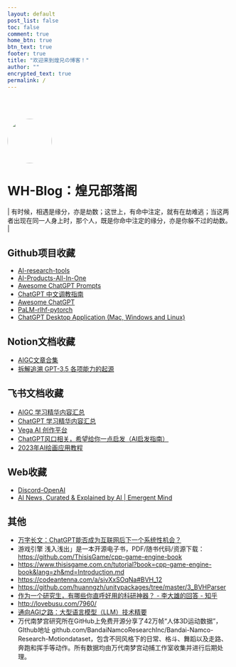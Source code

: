 ```yaml
---
layout: default
post_list: false
toc: false
comment: true
home_btn: true
btn_text: true
footer: true
title: "欢迎来到煌兄の博客！"
author: ""
encrypted_text: true
permalink: /
---
```


<!-- ![](https://www.whing.cn/research/I.jpg) -->

<img style="border-radius: 50%; height: 100px; width: 100px; position: relative; margin-top: 50px; text-align: center;" src="https://www.whing.cn/research/I.jpg">



# WH-Blog：煌兄部落阁
| 有时候，相遇是缘分，亦是劫数；这世上，有命中注定，就有在劫难逃；当这两者出现在同一人身上时，那个人，既是你命中注定的缘分，亦是你躲不过的劫数。 | 



## Github项目收藏

- [AI-research-tools](https://github.com/bighuang624/AI-research-tools)
- [AI-Products-All-In-One](https://github.com/TheExplainthis/AI-Products-All-In-One)
- [Awesome ChatGPT Prompts](https://github.com/f/awesome-chatgpt-prompts)
- [ChatGPT 中文调教指南](https://github.com/PlexPt/awesome-chatgpt-prompts-zh)
- [Awesome ChatGPT](https://github.com/humanloop/awesome-chatgpt)
- [PaLM-rlhf-pytorch](https://github.com/lucidrains/PaLM-rlhf-pytorch)
- [ChatGPT Desktop Application (Mac, Windows and Linux)](https://github.com/lencx/ChatGPT)

## Notion文档收藏
- [AIGC文章合集](https://laced-stem-b75.notion.site/AIGC-7c978a104d7441928fa446c8e60ddae6)
- [拆解追溯 GPT-3.5 各项能力的起源](https://yaofu.notion.site/GPT-3-5-360081d91ec245f29029d37b54573756)

## 飞书文档收藏
- [AIGC 学习精华内容汇总](https://nujuo8y1qx.feishu.cn/docx/RleadAwrAo4O1FxhuoGcDV86nBe)
- [ChatGPT 学习精华内容汇总](https://nujuo8y1qx.feishu.cn/docx/AdqEdlT52oBiawx6Vv2cc89DnLb)
- [Vega AI 创作平台](https://hf514kmkak.feishu.cn/docx/T0Dldi73eo4NHNxvEs9cqh0Pngf)
- [ChatGPT风口相关，希望给你一点启发（AI启发指南）](https://bw54wz1lzj.feishu.cn/wiki/wikcnmOsRhabP0oP8AXvlnIBHPb)
- [2023年AI绘画应用教程](https://bw54wz1lzj.feishu.cn/wiki/wikcnv2WQe8zyammt5Bg7dTii0f)

## Web收藏
- [Discord-OpenAI](https://discord.com/invite/openai)
- [AI News, Curated & Explained by AI | Emergent Mind](https://www.emergentmind.com/)

## 其他
- [万字长文：ChatGPT能否成为互联网后下一个系统性机会？](https://mp.weixin.qq.com/s/7mmcbAPZqYqnOH4d4g7CGw)
- 游戏引擎 浅入浅出」是一本开源电子书，PDF/随书代码/资源下载： https://github.com/ThisisGame/cpp-game-engine-book
- https://www.thisisgame.com.cn/tutorial?book=cpp-game-engine-book&lang=zh&md=Introduction.md
- https://codeantenna.com/a/sivXxSOqNa#BVH_12
- https://github.com/huanngzh/unitypackages/tree/master/3_BVHParser
- [作为一个研究生，有哪些你直呼好用的科研神器？ - 李大雄的回答 - 知乎](https://www.zhihu.com/question/484596211/answer/2436872231)
- http://lovebusu.com/7960/
- [通向AGI之路：大型语言模型（LLM）技术精要](https://zhuanlan.zhihu.com/p/597586623)
- 万代南梦宫研究所在GitHub上免费开源分享了42万帧“人体3D运动数据”，GIthub地址 github.com/BandaiNamcoResearchInc/Bandai-Namco-Research-Motiondataset，包含不同风格下的日常、格斗、舞蹈以及走路、奔跑和挥手等动作。所有数据均由万代南梦宫动捕工作室收集并进行后期处理。
